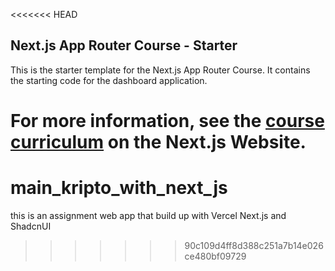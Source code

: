 <<<<<<< HEAD
## Next.js App Router Course - Starter

This is the starter template for the Next.js App Router Course. It contains the starting code for the dashboard application.

For more information, see the [course curriculum](https://nextjs.org/learn) on the Next.js Website.
=======
# main_kripto_with_next_js
this is an assignment web app that build up with Vercel Next.js and ShadcnUI
>>>>>>> 90c109d4ff8d388c251a7b14e026ce480bf09729
